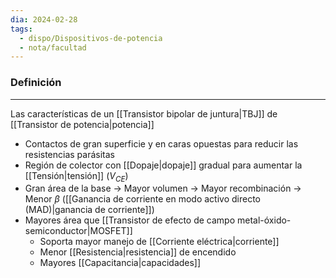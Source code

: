 ```yaml
---
dia: 2024-02-28
tags:
  - dispo/Dispositivos-de-potencia
  - nota/facultad
---
```

### Definición
---
Las características de un [[Transistor bipolar de juntura|TBJ]] de [[Transistor de potencia|potencia]]
* Contactos de gran superficie y en caras opuestas para reducir las resistencias parásitas
* Región de colector con [[Dopaje|dopaje]] gradual para aumentar la [[Tensión|tensión]] $(V_{CE})$ 
* Gran área de la base $\rightarrow$ Mayor volumen $\rightarrow$ Mayor recombinación $\rightarrow$ Menor $\beta$ ([[Ganancia de corriente en modo activo directo (MAD)|ganancia de corriente]])
* Mayores área que [[Transistor de efecto de campo metal-óxido-semiconductor|MOSFET]]
	* Soporta mayor manejo de [[Corriente eléctrica|corriente]]
	* Menor [[Resistencia|resistencia]] de encendido
	* Mayores [[Capacitancia|capacidades]]